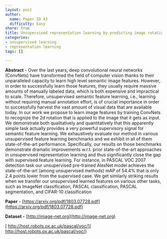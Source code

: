 ```yaml
---
layout: post
author:
  name: Paper ID 43
  difficulty: Easy
share: true
title: Unsupervised representation learning by predicting image rotations
categories:
- unsupervised learning
- representation learning
tags: []

---
```

**Abstract** - Over the last years, deep convolutional neural networks (ConvNets) have transformed the field of computer vision thanks to their unparalleled capacity to learn high level semantic image features. However, in order to successfully learn those features, they usually require massive amounts of manually labeled data, which is both expensive and impractical to scale. Therefore, unsupervised semantic feature learning, i.e., learning without requiring manual annotation effort, is of crucial importance in order to successfully harvest the vast amount of visual data that are available today. In our work we propose to learn image features by training ConvNets to recognize the 2d rotation that is applied to the image that it gets as input. We demonstrate both qualitatively and quantitatively that this apparently simple task actually provides a very powerful supervisory signal for semantic feature learning. We exhaustively evaluate our method in various unsupervised feature learning benchmarks and we exhibit in all of them state-of-the-art performance. Specifically, our results on those benchmarks demonstrate dramatic improvements w.r.t. prior state-of-the-art approaches in unsupervised representation learning and thus significantly close the gap with supervised feature learning. For instance, in PASCAL VOC 2007 detection task our unsupervised pre-trained AlexNet model achieves the state-of-the-art (among unsupervised methods) mAP of 54.4% that is only 2.4 points lower from the supervised case. We get similarly striking results when we transfer our unsupervised learned features on various other tasks, such as ImageNet classification, PASCAL classification, PASCAL segmentation, and CIFAR-10 classification

**Paper** - [https://arxiv.org/pdf/1803.07728.pdf](https://arxiv.org/pdf/1803.07728.pdf)

**Dataset -** [http://image-net.org](http://image-net.org)

[ http://host.robots.ox.ac.uk/pascal/voc/]( http://host.robots.ox.ac.uk/pascal/voc/)
    